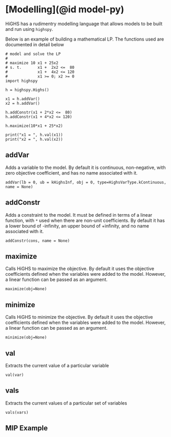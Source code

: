 # [Modelling](@id model-py)

HiGHS has a rudimentry modelling language that allows models to be built and run using `highspy`. 

Below is an example of building a mathematical LP. The functions used are documented in detail below
```
# model and solve the LP
#
# maximize 10 x1 + 25x2
# s. t.       x1 +  2x2 <=  80
#             x1 +  4x2 <= 120
#             x1 >= 0; x2 >= 0
import highspy

h = highspy.Highs()

x1 = h.addVar()
x2 = h.addVar()

h.addConstr(x1 + 2*x2 <=  80)
h.addConstr(x1 + 4*x2 <= 120)

h.maximize(10*x1 + 25*x2)

print("x1 = ", h.val(x1))
print("x2 = ", h.val(x2))
```

## addVar

Adds a variable to the model. By default it is continuous,
non-negative, with zero objective coefficient, and has no name
associated with it.

```
addVar(lb = 0, ub = kHighsInf, obj = 0, type=HighsVarType.kContinuous, name = None)
```

## addConstr

Adds a constraint to the model. It must be defined in terms of a
linear function, with `*` used when there are non-unit
coefficients. By default it has a lower bound of -infinity, an upper
bound of +infinity, and no name associated with it.

```
addConstr(cons, name = None)
```

## maximize

Calls HiGHS to maximize the objective. By default it uses the
objective coefficients defined when the variables were added to the
model. However, a linear function can be passed as an argument.

```
maximize(obj=None)
```

## minimize

Calls HiGHS to minimize the objective. By default it uses the
objective coefficients defined when the variables were added to the
model. However, a linear function can be passed as an argument.

```
minimize(obj=None)
```

## val

Extracts the current value of a particular variable

```
val(var)
```

## vals

Extracts the current values of a particular set of variables

```
vals(vars)
```

## MIP Example




